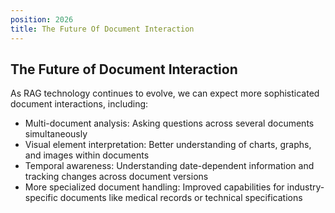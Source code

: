 ```yaml
---
position: 2026
title: The Future Of Document Interaction
---
```


## The Future of Document Interaction

As RAG technology continues to evolve, we can expect more sophisticated document interactions, including:

- Multi-document analysis: Asking questions across several documents simultaneously
- Visual element interpretation: Better understanding of charts, graphs, and images within documents
- Temporal awareness: Understanding date-dependent information and tracking changes across document versions
- More specialized document handling: Improved capabilities for industry-specific documents like medical records or technical specifications